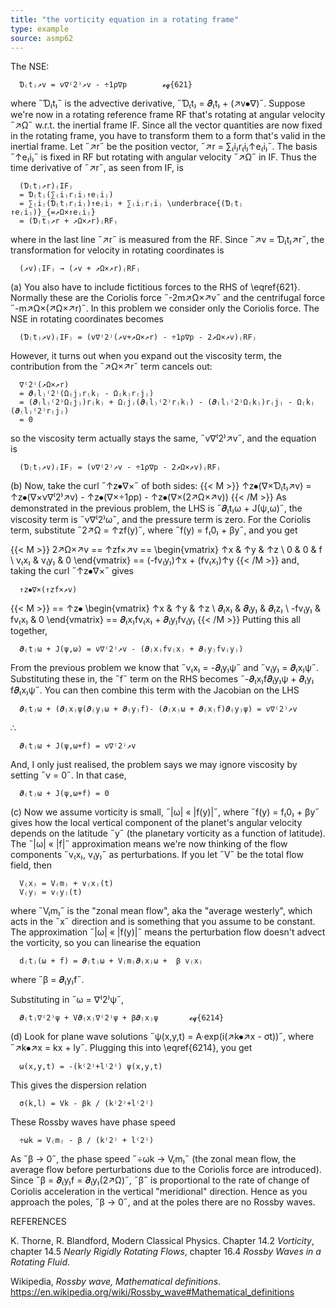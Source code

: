 ```yaml
---
title: "the vorticity equation in a rotating frame"
type: example
source: asmp62
---
```


The NSE:
```
  Ɗ₍t₎↗v = ν∇⁽2⁾↗v - ÷1ρ∇p        𝓮𝓺{621}
```
where ˝Ɗ₍t₎˝ is the advective derivative, ˝Ɗ₍t₎ = 𝝏₍t₎ + (↗v⦁∇)˝. Suppose we're 
now in a rotating reference frame RF that's rotating at angular velocity ˝↗Ω˝ 
w.r.t. the inertial frame IF. Since all the vector quantities are now fixed in 
the rotating frame, you have to transform them to a form that's valid in the 
inertial frame. Let ˝↗r˝ be the position vector, ˝↗r = ∑₍i₎r₍i₎↑e₍i₎˝. The basis 
˝↑e₍i₎˝ is fixed in RF but rotating with angular velocity ˝↗Ω˝ in IF. Thus the 
time derivative of ˝↗r˝, as seen from IF, is
```
  (Ɗ₍t₎↗r)₍IF₎
  = Ɗ₍t₎(∑₍i₎r₍i₎↑e₍i₎)
  = ∑₍i₎(Ɗ₍t₎r₍i₎)↑e₍i₎ + ∑₍i₎r₍i₎ \underbrace{(Ɗ₍t₎↑e₍i₎)}_{=↗Ω×↑e₍i₎}
  = (Ɗ₍t₎↗r + ↗Ω×↗r)₍RF₎
```
where in the last line ˝↗r˝ is measured from the RF. Since ˝↗v = Ɗ₍t₎↗r˝, the 
transformation for velocity in rotating coordinates is
```
  (↗v)₍IF₎ → (↗v + ↗Ω×↗r)₍RF₎
```
(a) You also have to include fictitious forces to the RHS of \eqref{621}. Normally 
these are the Coriolis force ˝-2m↗Ω×↗v˝ and the centrifugal force 
˝-m↗Ω×(↗Ω×↗r)˝. In this problem we consider only the Coriolis force. The NSE in 
rotating coordinates becomes
```
  (Ɗ₍t₎↗v)₍IF₎ = (ν∇⁽2⁾(↗v+↗Ω×↗r) - ÷1ρ∇p - 2↗Ω×↗v)₍RF₎
```
However, it turns out when you expand out the viscosity term, the contribution 
from the ˝↗Ω×↗r˝ term cancels out:
```
  ∇⁽2⁾(↗Ω×↗r)
  = 𝝏₍l₎⁽2⁾(Ω₍j₎r₍k₎ - Ω₍k₎r₍j₎)
  = (𝝏₍l₎⁽2⁾Ω₍j₎)r₍k₎ + Ω₍j₎(𝝏₍l₎⁽2⁾r₍k₎) - (𝝏₍l₎⁽2⁾Ω₍k₎)r₍j₎ - Ω₍k₎(𝝏₍l₎⁽2⁾r₍j₎)
  = 0
```
so the viscosity term actually stays the same, ˝ν∇⁽2⁾↗v˝, and the equation is
```
  (Ɗ₍t₎↗v)₍IF₎ = (ν∇⁽2⁾↗v - ÷1ρ∇p - 2↗Ω×↗v)₍RF₎
```
(b) Now, take the curl ˝↑z⦁∇×˝ of both sides:
{{< M >}}
  ↑z⦁(∇×Ɗ₍t₎↗v) = ↑z⦁(∇×ν∇⁽2⁾↗v) - ↑z⦁(∇×÷1ρp) - ↑z⦁(∇×(2↗Ω×↗v))
{{< /M >}}
As demonstrated in the previous problem, the LHS is ˝𝝏₍t₎ω + J(ψ,ω)˝, the 
viscosity term is ˝ν∇⁽2⁾ω˝, and the pressure term is zero. For the Coriolis 
term, substitute ˝2↗Ω = ↑zf(y)˝, where ˝f(y) = f₍0₎ + βy˝, and you get

{{< M >}}
  2↗Ω×↗v == ↑zf×↗v == \begin{vmatrix}
    ↑x & ↑y & ↑z \\
    0 & 0 & f \\
    v₍x₎ & v₍y₎ & 0
  \end{vmatrix}
  == (-fv₍y₎)↑x + (fv₍x₎)↑y
{{< /M >}}
and, taking the curl ˝↑z⦁∇×˝ gives
```
  ↑z⦁∇×(↑zf×↗v)
```
{{< M >}}
  == ↑z⦁
  \begin{vmatrix}
    ↑x & ↑y & ↑z \\
    𝝏₍x₎ & 𝝏₍y₎ & 𝝏₍z₎ \\
    -fv₍y₎ & fv₍x₎ & 0
  \end{vmatrix}
  == 𝝏₍x₎fv₍x₎ + 𝝏₍y₎fv₍y₎
{{< /M >}}
Putting this all together,
```
  𝝏₍t₎ω + J(ψ,ω) = ν∇⁽2⁾↗v - (𝝏₍x₎fv₍x₎ + 𝝏₍y₎fv₍y₎)
```
From the previous problem we know that ˝v₍x₎ = -𝝏₍y₎ψ˝ and ˝v₍y₎ = 𝝏₍x₎ψ˝.  
Substituting these in, the ˝f˝ term on the RHS becomes ˝-𝝏₍x₎f𝝏₍y₎ψ + 
𝝏₍y₎f𝝏₍x₎ψ˝. You can then combine this term with the Jacobian on the LHS
```
  𝝏₍t₎ω + (𝝏₍x₎ψ(𝝏₍y₎ω + 𝝏₍y₎f)- (𝝏₍x₎ω + 𝝏₍x₎f)𝝏₍y₎ψ) = ν∇⁽2⁾↗v
```
∴
```
  𝝏₍t₎ω + J(ψ,ω+f) = ν∇⁽2⁾↗v
```
And, I only just realised, the problem says we may ignore viscosity by setting 
˝ν = 0˝. In that case,
```
  𝝏₍t₎ω + J(ψ,ω+f) = 0
```

(c) Now we assume vorticity is small, ˝|ω| « |f(y)|˝, where ˝f(y) = f₍0₎ + βy˝ 
gives how the local vertical component of the planet's angular velocity depends 
on the latitude ˝y˝ (the planetary vorticity as a function of latitude). The 
˝|ω| « |f|˝ approximation means we're now thinking of the flow components ˝v₍x₎, 
v₍y₎˝ as perturbations. If you let ˝V˝ be the total flow field, then
```
  V₍x₎ = V₍m₎ + v₍x₎(t)
  V₍y₎ = v₍y₎(t)
```
where ˝V₍m₎˝ is the "zonal mean flow", aka the "average westerly", which acts in 
the ˝x˝ direction and is something that you assume to be constant. The 
approximation ˝|ω| « |f(y)|˝ means the perturbation flow doesn't advect the 
vorticity, so you can linearise the equation
```
  d₍t₎(ω + f) = 𝝏₍t₎ω + V₍m₎𝝏₍x₎ω +  β v₍x₎
```
where ˝β = 𝝏₍y₎f˝.

Substituting in ˝ω = ∇⁽2⁾ψ˝, 
```
  𝝏₍t₎∇⁽2⁾ψ + V𝝏₍x₎∇⁽2⁾ψ + β𝝏₍x₎ψ       𝓮𝓺{6214}
```

(d)  Look for plane wave solutions ˝ψ(x,y,t) = A·exp(i(↗k⦁↗x - σt))˝, where 
˝↗k⦁↗x = kx + ly˝. Plugging this into \eqref{6214}, you get
```
  ω(x,y,t) = -(k⁽2⁾+l⁽2⁾) ψ(x,y,t)
```
This gives the dispersion relation
```
  σ(k,l) = Vk - βk / (k⁽2⁾+l⁽2⁾)
```
These Rossby waves have phase speed
```
  ÷ωk = V₍m₎ - β / (k⁽2⁾ + l⁽2⁾)
```
As ˝β → 0˝, the phase speed ˝÷ωk → V₍m₎˝ (the zonal mean flow, the average flow 
before perturbations due to the Coriolis force are introduced). Since ˝β = 𝝏₍y₎f = 
𝝏₍y₎(2↗Ω)˝, ˝β˝ is proportional to the rate of change of Coriolis acceleration 
in the vertical "meridional" direction. Hence as you approach the poles, ˝β → 
0˝, and at the poles there are no Rossby waves.

REFERENCES

K. Thorne, R. Blandford, Modern Classical Physics. Chapter 14.2 _Vorticity_, 
chapter 14.5 _Nearly Rigidly Rotating Flows_, chapter 16.4 _Rossby Waves in a 
Rotating Fluid_.

Wikipedia, _Rossby wave, Mathematical definitions_. https://en.wikipedia.org/wiki/Rossby_wave#Mathematical_definitions
